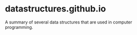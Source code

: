 # datastructures.github.io
A summary of several data structures that are used in computer programming.
